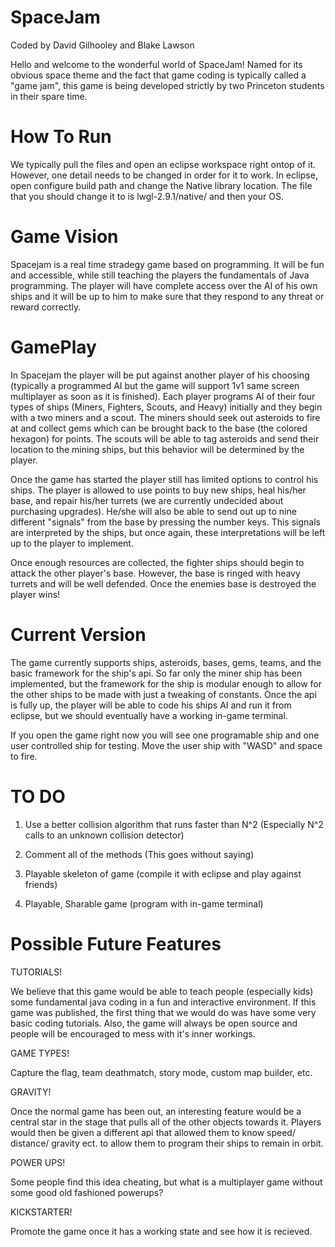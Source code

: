 SpaceJam
==========================================
Coded by David Gilhooley and Blake Lawson


Hello and welcome to the wonderful world of SpaceJam! Named for its obvious space theme and the fact that game coding is typically called a "game jam", this game is being developed strictly by two Princeton students in their spare time. 

How To Run
==========
We typically pull the files and open an eclipse workspace right ontop of it. However, one detail needs to be changed in order for it to work. In eclipse, open configure build path and change the Native library location. The file that you should change it to is lwgl-2.9.1/native/ and then your OS.

Game Vision
===========

Spacejam is a real time stradegy game based on programming. It will be fun and accessible, while still teaching the players the fundamentals of Java programming. The player will have complete access over the AI of his own ships and it will be up to him to make sure that they respond to any threat or reward correctly.

GamePlay
========

In Spacejam the player will be put against another player of his choosing (typically a programmed AI but the game will support 1v1 same screen multiplayer as soon as it is finished). Each player programs AI of their four types of ships (Miners, Fighters, Scouts, and Heavy) initially and they begin with a two miners and a scout. The miners should seek out asteroids to fire at and collect gems which can be brought back to the base (the colored hexagon) for points. The scouts will be able to tag asteroids and send their location to the mining ships, but this behavior will be determined by the player. 

Once the game has started the player still has limited options to control his ships. The player is allowed to use points to buy new ships, heal his/her base, and repair his/her turrets (we are currently undecided about purchasing upgrades). He/she will also be able to send out up to nine different "signals" from the base by pressing the number keys. This signals are interpreted by the ships, but once again, these interpretations will be left up to the player to implement. 

Once enough resources are collected, the fighter ships should begin to attack the other player's base. However, the base is ringed with heavy turrets and will be well defended. Once the enemies base is destroyed the player wins!

Current Version
===============

The game currently supports ships, asteroids, bases, gems, teams, and the basic framework for the ship's api. So far only the miner ship has been implemented, but the framework for the ship is modular enough to allow for the other ships to be made with just a tweaking of constants. Once the api is fully up, the player will be able to code his ships AI and run it from eclipse, but we should eventually have a working in-game terminal.

If you open the game right now you will see one programable ship and one user controlled ship for testing. Move the user ship with "WASD" and space to fire.

TO DO
=====

1) Use a better collision algorithm that runs faster than N^2 (Especially N^2 calls to an unknown collision detector)

2) Comment all of the methods (This goes without saying)

3) Playable skeleton of game (compile it with eclipse and play against friends)

4) Playable, Sharable game (program with in-game terminal)

Possible Future Features
========================

TUTORIALS!

We believe that this game would be able to teach people (especially kids) some fundamental java coding in a fun and interactive environment. If this game was published, the first thing that we would do was have some very basic coding tutorials. Also, the game will always be open source and people will be encouraged to mess with it's inner workings.

GAME TYPES!

Capture the flag, team deathmatch, story mode, custom map builder, etc.

GRAVITY!

Once the normal game has been out, an interesting feature would be a central star in the stage that pulls all of the other objects towards it. Players would then be given a different api that allowed them to know speed/ distance/ gravity ect. to allow them to program their ships to remain in orbit.

POWER UPS!

Some people find this idea cheating, but what is a multiplayer game without some good old fashioned powerups?

KICKSTARTER!

Promote the game once it has a working state and see how it is recieved.
